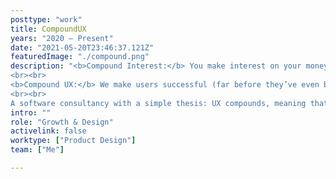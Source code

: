 ```yaml
---
posttype: "work"
title: CompoundUX
years: "2020 – Present"
date: "2021-05-20T23:46:37.121Z"  
featuredImage: "./compound.png"
description: "<b>Compound Interest:</b> You make interest on your money, then you make even more interest on the combination of your money and previous interest. Repeat ad infinitum. Einstein called it the most powerful force in the universe.
<br><br>
<b>Compound UX:</b> We make users successful (far before they’ve even bought our product), then we make them even more successful based on the snowballing nature of previous successes. Right, and we get paid for it.
<br><br>
A software consultancy with a simple thesis: UX compounds, meaning that successful user experiences are defined not by additive results, but by <b>multiplicative</b> and <b>exponential</b> ones."
intro: ""
role: "Growth & Design"
activelink: false
worktype: ["Product Design"]
team: ["Me"]

---
```



